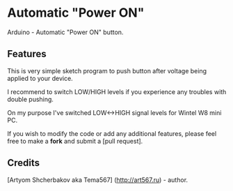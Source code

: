 Automatic "Power ON"
====================

Arduino - Automatic "Power ON" button.

Features
---------------------
This is very simple sketch program to push button after voltage being applied to your device.

I recommend to switch LOW/HIGH levels if you experience any troubles with double pushing.

On my purpose I've switched LOW<->HIGH signal levels for Wintel W8 mini PC.

If you wish to modify the code or add any additional features, please feel free to make a **fork** and submit a [pull request].


Credits
---------------------

[Artyom Shcherbakov aka Tema567] (http://art567.ru) - author.